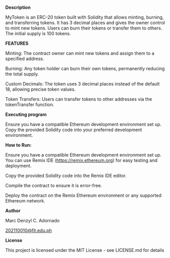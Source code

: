 **Description**

MyToken is an ERC-20 token built with Solidity that allows minting, burning, and transferring tokens. It has 3 decimal places and gives the owner control to mint new tokens. Users can burn their tokens or transfer them to others. The initial supply is 100 tokens.

**FEATURES**

Minting: The contract owner can mint new tokens and assign them to a specified address.

Burning: Any token holder can burn their own tokens, permanently reducing the total supply.

Custom Decimals: The token uses 3 decimal places instead of the default 18, allowing precise token values.

Token Transfers: Users can transfer tokens to other addresses via the tokenTransfer function.


**Executing program**

Ensure you have a compatible Ethereum development environment set up. Copy the provided Solidity code into your preferred development environment.

**How to Run:**

Ensure you have a compatible Ethereum development environment set up. You can use Remix IDE (https://remix.ethereum.org) for easy testing and deployment.

Copy the provided Solidity code into the Remix IDE editor.

Compile the contract to ensure it is error-free.

Deploy the contract on the Remix Ethereum environment or any supported Ethereum network.

**Author**

Marc Denzyl C. Adornado

202110010@fit.edu.ph

**License**

This project is licensed under the MIT License - see LICENSE.md for details
